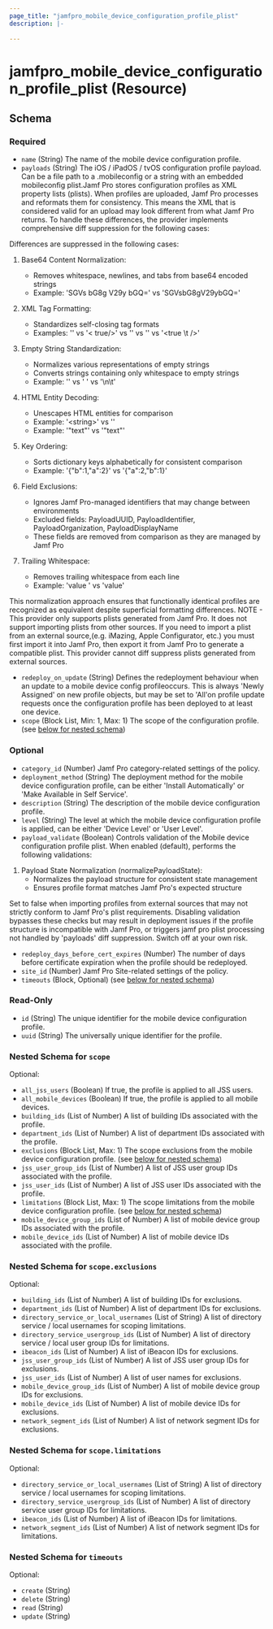```yaml
---
page_title: "jamfpro_mobile_device_configuration_profile_plist"
description: |-
  
---
```


# jamfpro_mobile_device_configuration_profile_plist (Resource)


<!-- schema generated by tfplugindocs -->
## Schema

### Required

- `name` (String) The name of the mobile device configuration profile.
- `payloads` (String) The iOS / iPadOS / tvOS configuration profile payload. Can be a file path to a .mobileconfig or a string with an embedded mobileconfig plist.Jamf Pro stores configuration profiles as XML property lists (plists). When profiles are uploaded, Jamf Pro processes and reformats them for consistency. This means the XML that is considered valid for an upload may look different from what Jamf Pro returns. To handle these differences, the provider implements comprehensive diff suppression for the following cases:

Differences are suppressed in the following cases:

1. Base64 Content Normalization:
   - Removes whitespace, newlines, and tabs from base64 encoded strings
   - Example: 'SGVs bG8g V29y bGQ=' vs 'SGVsbG8gV29ybGQ='

2. XML Tag Formatting:
   - Standardizes self-closing tag formats
   - Examples: '<true/>' vs '< true/>' vs '<true />' vs '<true    />' vs '<true  \t />'

3. Empty String Standardization:
   - Normalizes various representations of empty strings
   - Converts strings containing only whitespace to empty strings
   - Example: '' vs '    ' vs '\n\t'

4. HTML Entity Decoding:
   - Unescapes HTML entities for comparison
   - Example: '&lt;string&gt;' vs '<string>'
   - Example: '&quot;text&quot;' vs '"text"'

5. Key Ordering:
   - Sorts dictionary keys alphabetically for consistent comparison
   - Example: '{"b":1,"a":2}' vs '{"a":2,"b":1}'

6. Field Exclusions:
   - Ignores Jamf Pro-managed identifiers that may change between environments
   - Excluded fields: PayloadUUID, PayloadIdentifier, PayloadOrganization, PayloadDisplayName
   - These fields are removed from comparison as they are managed by Jamf Pro

7. Trailing Whitespace:
   - Removes trailing whitespace from each line
   - Example: 'value    ' vs 'value'

This normalization approach ensures that functionally identical profiles are recognized as equivalent despite superficial formatting differences. 
NOTE - This provider only supports plists generated from Jamf Pro. It does not support importing plists from other sources. If you need to import a plist from an external source,(e.g. iMazing, Apple Configurator, etc.) you must first import it into Jamf Pro, then export it from Jamf Pro to generate a compatible plist. This provider cannot diff suppress plists generated from external sources.
- `redeploy_on_update` (String) Defines the redeployment behaviour when an update to a mobile device config profileoccurs. This is always 'Newly Assigned' on new profile objects, but may be set to 'All'on profile update requests once the configuration profile has been deployed to at least one device.
- `scope` (Block List, Min: 1, Max: 1) The scope of the configuration profile. (see [below for nested schema](#nestedblock--scope))

### Optional

- `category_id` (Number) Jamf Pro category-related settings of the policy.
- `deployment_method` (String) The deployment method for the mobile device configuration profile, can be either 'Install Automatically' or 'Make Available in Self Service'.
- `description` (String) The description of the mobile device configuration profile.
- `level` (String) The level at which the mobile device configuration profile is applied, can be either 'Device Level' or 'User Level'.
- `payload_validate` (Boolean) Controls validation of the Mobile device  configuration profile plist. When enabled (default), performs the following validations:

1. Payload State Normalization (normalizePayloadState):
   - Normalizes the payload structure for consistent state management
   - Ensures profile format matches Jamf Pro's expected structure

Set to false when importing profiles from external sources that may not strictly conform to Jamf Pro's plist requirements. Disabling validation bypasses these checks but may result in deployment issues if the profile structure is incompatible with Jamf Pro, or triggers jamf pro plist processing not handled by 'payloads' diff suppression. Switch off at your own risk.
- `redeploy_days_before_cert_expires` (Number) The number of days before certificate expiration when the profile should be redeployed.
- `site_id` (Number) Jamf Pro Site-related settings of the policy.
- `timeouts` (Block, Optional) (see [below for nested schema](#nestedblock--timeouts))

### Read-Only

- `id` (String) The unique identifier for the mobile device configuration profile.
- `uuid` (String) The universally unique identifier for the profile.

<a id="nestedblock--scope"></a>
### Nested Schema for `scope`

Optional:

- `all_jss_users` (Boolean) If true, the profile is applied to all JSS users.
- `all_mobile_devices` (Boolean) If true, the profile is applied to all mobile devices.
- `building_ids` (List of Number) A list of building IDs associated with the profile.
- `department_ids` (List of Number) A list of department IDs associated with the profile.
- `exclusions` (Block List, Max: 1) The scope exclusions from the mobile device configuration profile. (see [below for nested schema](#nestedblock--scope--exclusions))
- `jss_user_group_ids` (List of Number) A list of JSS user group IDs associated with the profile.
- `jss_user_ids` (List of Number) A list of JSS user IDs associated with the profile.
- `limitations` (Block List, Max: 1) The scope limitations from the mobile device configuration profile. (see [below for nested schema](#nestedblock--scope--limitations))
- `mobile_device_group_ids` (List of Number) A list of mobile device group IDs associated with the profile.
- `mobile_device_ids` (List of Number) A list of mobile device IDs associated with the profile.

<a id="nestedblock--scope--exclusions"></a>
### Nested Schema for `scope.exclusions`

Optional:

- `building_ids` (List of Number) A list of building IDs for exclusions.
- `department_ids` (List of Number) A list of department IDs for exclusions.
- `directory_service_or_local_usernames` (List of String) A list of directory service / local usernames for scoping limitations.
- `directory_service_usergroup_ids` (List of Number) A list of directory service / local user group IDs for limitations.
- `ibeacon_ids` (List of Number) A list of iBeacon IDs for exclusions.
- `jss_user_group_ids` (List of Number) A list of JSS user group IDs for exclusions.
- `jss_user_ids` (List of Number) A list of user names for exclusions.
- `mobile_device_group_ids` (List of Number) A list of mobile device group IDs for exclusions.
- `mobile_device_ids` (List of Number) A list of mobile device IDs for exclusions.
- `network_segment_ids` (List of Number) A list of network segment IDs for exclusions.


<a id="nestedblock--scope--limitations"></a>
### Nested Schema for `scope.limitations`

Optional:

- `directory_service_or_local_usernames` (List of String) A list of directory service / local usernames for scoping limitations.
- `directory_service_usergroup_ids` (List of Number) A list of directory service user group IDs for limitations.
- `ibeacon_ids` (List of Number) A list of iBeacon IDs for limitations.
- `network_segment_ids` (List of Number) A list of network segment IDs for limitations.



<a id="nestedblock--timeouts"></a>
### Nested Schema for `timeouts`

Optional:

- `create` (String)
- `delete` (String)
- `read` (String)
- `update` (String)